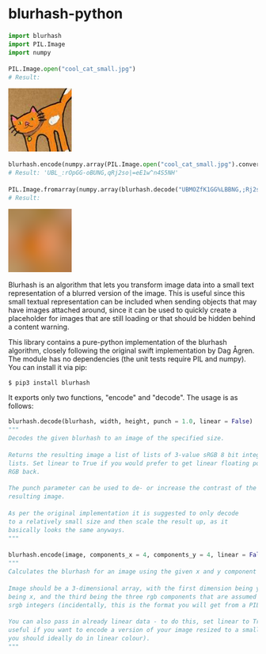 # blurhash-python
```python
import blurhash
import PIL.Image
import numpy

PIL.Image.open("cool_cat_small.jpg")
# Result:
```
![A picture of a cool cat.](/cool_cat_small.jpg?raw=true "A cool cat.")
```python
blurhash.encode(numpy.array(PIL.Image.open("cool_cat_small.jpg").convert("RGB")))
# Result: 'UBL_:rOpGG-oBUNG,qRj2so|=eE1w^n4S5NH'

PIL.Image.fromarray(numpy.array(blurhash.decode("UBMOZfK1GG%LBBNG,;Rj2skq=eE1s9n4S5Na", 128, 128)).astype('uint8'))
# Result:
```
![Blurhash example output: A blurred cool cat.](/blurhash_example.png?raw=true "Blurhash example output: A blurred cool cat.")
    
Blurhash is an algorithm that lets you transform image data into a small text representation of a blurred version of the image. This is useful since this small textual representation can be included when sending objects that may have images attached around, since it can be used to quickly create a placeholder for images that are still loading or that should be hidden behind a content warning.

This library contains a pure-python implementation of the blurhash algorithm, closely following the original swift implementation by Dag Ågren. The module has no dependencies (the unit tests require PIL and numpy). You can install it via pip:

```bash
$ pip3 install blurhash
```

It exports only two functions, "encode" and "decode". The usage is as follows:

```python
blurhash.decode(blurhash, width, height, punch = 1.0, linear = False)
"""
Decodes the given blurhash to an image of the specified size.
    
Returns the resulting image a list of lists of 3-value sRGB 8 bit integer
lists. Set linear to True if you would prefer to get linear floating point 
RGB back.

The punch parameter can be used to de- or increase the contrast of the
resulting image.

As per the original implementation it is suggested to only decode
to a relatively small size and then scale the result up, as it
basically looks the same anyways.
"""

blurhash.encode(image, components_x = 4, components_y = 4, linear = False):
"""
Calculates the blurhash for an image using the given x and y component counts.

Image should be a 3-dimensional array, with the first dimension being y, the second
being x, and the third being the three rgb components that are assumed to be 0-255 
srgb integers (incidentally, this is the format you will get from a PIL RGB image).

You can also pass in already linear data - to do this, set linear to True. This is
useful if you want to encode a version of your image resized to a smaller size (which
you should ideally do in linear colour).
"""
```

